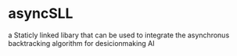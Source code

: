 # asyncSLL
a Staticly linked libary that can be used to integrate the asynchronus backtracking algorithm for desicionmaking AI
